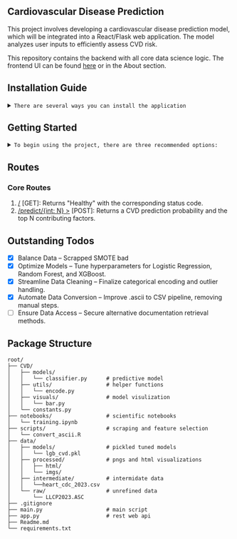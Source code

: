 ## Cardiovascular Disease Prediction  
This project involves developing a cardiovascular disease prediction model, which will be integrated into a React/Flask web application. The model analyzes user inputs to efficiently assess CVD risk.

This repository contains the backend with all core data science logic. The frontend UI can be found [here](https://github.com/carrot2803/cvd-app) or in the About section.


## Installation Guide

<details> 
<summary><code>There are several ways you can install the application</code></summary> 

1. **Clone the repository**:
    ```sh
    git clone https://github.com/carrot2803/cvd-predictor.git
    cd cvd-predictor
    ```

2. **(Optional) Create a virtual environment**:

    - Using `venv`:
        ```sh
        python -m venv venv
        source venv/bin/activate    # On Windows use `venv\Scripts\activate`
        ```
    - Using `conda`:
        ```sh
        conda create --name your-env-name python=3.x
        conda activate your-env-name
        ```

3. **Install the required packages**:
    ```sh
    pip install -r requirements.txt
    ```

#### **Alernative**

- [Downloading repository as ZIP](https://github.com/carrot2803/cvd-predictor/archive/refs/heads/master.zip)
- Running the following command in a terminal, assuming you have [GitHub CLI](https://cli.github.com/) installed:
    ```sh
        gh repo clone carrot2803/reading-skills-annotator
        cd reading-skills-annotator
    ```
After obtaining the code using one of the above methods, follow steps 2 and 3 from the main installation guide to set up a virtual environment and install the required packages.

</details>

## Getting Started  

<details>
<summary><code>To begin using the project, there are three recommended options:</code></summary>

Start by running `variable_layout.py` to extract variable names from the [CDC website](https://www.cdc.gov/brfss/annual_data/2023/llcp_varlayout_23_onecolumn.html). Then, execute `convert_ascii.R` to process `LLCP2023.ASC`. Once converted, run the initial processing notebook, followed by the training notebook to begin model training.

All raw source files are available on [Google Drive](https://drive.google.com/drive/folders/1eaWFC9iE5zox6eTNjFfcdIPvt6OK_IHS?usp=sharing).

1. **Running the Predefined Scripts**

    - **Command-Line Script** (`main.py`):  
    Run this script from the terminal:
    ```bash
        python main.py
    ```

    - **Web Application Script** (`app.py`):  
    Launch the web interface:
    ```bash
        python app.py
    ```
    
    View the web API at: [demo link](https://cvd-predictor.azurewebsites.net)  
    View the web UI at: [demo link](https://carrot2803.github.io/cvd-app)

2. **Exploring the Jupyter Notebooks**  

    Located in the `/notebooks` folder:

    
    - `demo.ipynb`: Practical demonstration
    - `EDA.ipynb`: Exploratory data analysis
    - `initial_processing.ipynb`: Initial data cleaning steps
    - `training.ipynb`: Model training process

3. **Setting Up the CVD Predictor Manually**  

You can also create your own Python file and initialize the predictor:

```python
from CVD import CVDClassifier

# Specify your sample JSON file
sample_json = "~/~.json"

# Instantiate the CVD Classifier
cvd = CVDClassifier()

# Print the prediction and top contributing feature
print(cvd.predict(sample_json))
```

Replace `sample_json` with the path to your own JSON-formatted data. This example demonstrates how to integrate the CVD predictor into a custom setup.

</details>

## Routes

### Core Routes

1. <u>/</u> [GET]: Returns "Healthy" with the corresponding status code.  
2. <u>/predict/{int: N} ></u> [POST]: Returns a CVD prediction probability and the top N contributing factors.

## Outstanding Todos  

- [x] Balance Data – Scrapped SMOTE bad 
- [x] Optimize Models – Tune hyperparameters for Logistic Regression, Random Forest, and XGBoost.  
- [x] Streamline Data Cleaning – Finalize categorical encoding and outlier handling.  
- [x] Automate Data Conversion – Improve .ascii to CSV pipeline, removing manual steps.  
- [ ] Ensure Data Access – Secure alternative documentation retrieval methods.  

## Package Structure

    root/
    ├── CVD/
    │   ├── models/
    │   │   └── classifier.py      # predictive model
    │   ├── utils/                 # helper functions
    │   │   └── encode.py 
    │   ├── visuals/               # model visulization 
    │   │   └── bar.py
    │   └── constants.py                     
    ├── notebooks/                 # scientific notebooks 
    │   └── training.ipynb
    ├── scripts/                   # scraping and feature selection
    │   └── convert_ascii.R
    ├── data/
    │   ├── models/                # pickled tuned models
    │   │   └── lgb_cvd.pkl
    │   ├── processed/             # pngs and html visualizations
    │   │   ├── html/
    │   │   └── imgs/
    │   ├── intermediate/          # intermidate data 
    │   │   └──heart_cdc_2023.csv
    │   └── raw/                   # unrefined data 
    │       └── LLCP2023.ASC
    ├── .gitignore
    ├── main.py                    # main script
    ├── app.py                     # rest web api
    ├── Readme.md
    └── requirements.txt  
